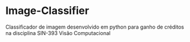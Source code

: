 # Image-Classifier
Classificador de imagem desenvolvido em python para ganho de créditos na disciplina SIN-393 Visão Computacional
